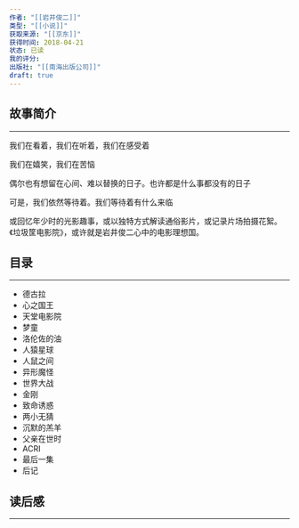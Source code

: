 ```yaml
---
作者: "[[岩井俊二]]"
类型: "[[小说]]"
获取来源: "[[京东]]"
获得时间: 2018-04-21
状态: 已读
我的评分: 
出版社: "[[南海出版公司]]"
draft: true
---
```

## 故事简介
---
我们在看着，我们在听着，我们在感受着

我们在嬉笑，我们在苦恼

偶尔也有想留在心间、难以替换的日子。也许都是什么事都没有的日子

可是，我们依然等待着。我们等待着有什么来临

或回忆年少时的光影趣事，或以独特方式解读通俗影片，或记录片场拍摄花絮。《垃圾筐电影院》，或许就是岩井俊二心中的电影理想国。
## 目录
---

- 德古拉  
- 心之国王  
- 天堂电影院  
- 梦童  
- 洛伦佐的油  
- 人猿星球  
- 人鼠之间  
- 异形魔怪  
- 世界大战  
- 金刚  
- 致命诱惑  
- 两小无猜  
- 沉默的羔羊  
- 父亲在世时  
- ACRI  
- 最后一集
- 后记
## 读后感
---
